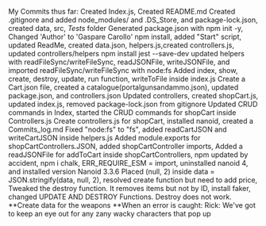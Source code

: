 My Commits thus far:
Created Index.js, Created README.md
Created .gitignore and added node_modules/ and .DS_Store, and package-lock.json, created data, src, _Tests_ folder
Generated package.json with npm init -y, Changed 'Author' to 'Gaspare Carollo' 
npm install, added "Start" script, updated ReadMe, created data.json, helpers.js,created controllers.js, updated controllers/helpers
npm install jest --save-dev
updated helpers with readFileSync/writeFileSync, readJSONFile, writeJSONFile, and imported readFileSync/writeFileSync with node:fs
Added index, show, create, destroy, update, run function, writeToFile inside index.js
Create a Cart.json file, created a catalogue(portalgunsandammo.json), updated package.json, and controllers.json
Updated controllers, created shopCart.js, updated index.js, 
removed package-lock.json from gitignore
Updated CRUD commands in Index, started the CRUD commands for shopCart inside Controllers.js
Create controllers.js for shopCart, installed nanoid, created a Commits_log.md
Fixed "node:fs" to "fs", added readCartJSON and writeCartJSON inside helpers.js
Added module.exports for shopCartControllers.JSON, added shopCartController imports,
Added a readJSONFile for addToCart inside shopCartControllers, npm updated by accident, npm i chalk, ERR_REQUIRE_ESM = import, uninstalled nanoid 4, and installed version Nanoid 3.3.6
Placed (null, 2) inside data = JSON.stringify(data, null, 2), resolved create function but need to add price, 
Tweaked the destroy function. It removes items but not by ID, install faker, changed UPDATE AND DESTROY Functions. Destroy does not work.
**Create data for the weapons
**When an error is caught: Rick:  We've got to keep an eye out for any zany wacky characters that pop up
